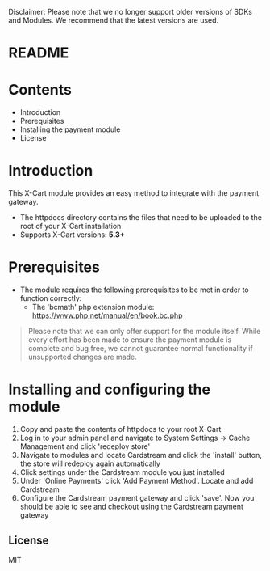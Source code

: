Disclaimer: Please note that we no longer support older versions of SDKs and Modules. We recommend that the latest versions are used.

# README

# Contents

- Introduction
- Prerequisites
- Installing the payment module
- License

# Introduction

This X-Cart module provides an easy method to integrate with the payment gateway.
 - The httpdocs directory contains the files that need to be uploaded to the root of your X-Cart installation
 - Supports X-Cart versions: **5.3+**

# Prerequisites

- The module requires the following prerequisites to be met in order to function correctly:
    - The 'bcmath' php extension module: https://www.php.net/manual/en/book.bc.php
    
> Please note that we can only offer support for the module itself. While every effort has been made to ensure the payment module is complete and bug free, we cannot guarantee normal functionality if unsupported changes are made.

# Installing and configuring the module

1. Copy and paste the contents of httpdocs to your root X-Cart
2. Log in to your admin panel and navigate to System Settings -> Cache Management and click 'redeploy store'
3. Navigate to modules and locate Cardstream and click the 'install' button, the store will redeploy again automatically
4. Click settings under the Cardstream module you just installed
5. Under 'Online Payments' click 'Add Payment Method'. Locate and add Cardstream
6. Configure the Cardstream payment gateway and click 'save'. Now you should be able to see and checkout using the Cardstream payment gateway

License
----
MIT
